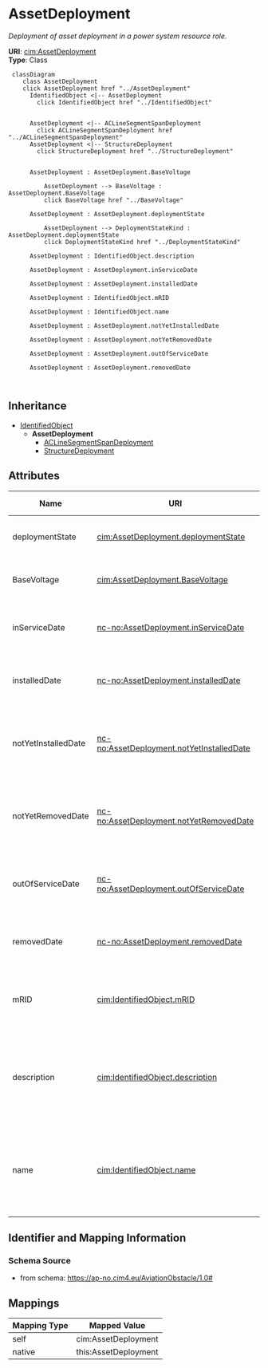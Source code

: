 # AssetDeployment


_Deployment of asset deployment in a power system resource role._





**URI**: [cim:AssetDeployment](http://iec.ch/TC57/CIM100#AssetDeployment)<br />
**Type**: Class




```mermaid
 classDiagram
    class AssetDeployment
    click AssetDeployment href "../AssetDeployment"
      IdentifiedObject <|-- AssetDeployment
        click IdentifiedObject href "../IdentifiedObject"
      

      AssetDeployment <|-- ACLineSegmentSpanDeployment
        click ACLineSegmentSpanDeployment href "../ACLineSegmentSpanDeployment"
      AssetDeployment <|-- StructureDeployment
        click StructureDeployment href "../StructureDeployment"
      
      
      AssetDeployment : AssetDeployment.BaseVoltage
        
          AssetDeployment --> BaseVoltage : AssetDeployment.BaseVoltage
          click BaseVoltage href "../BaseVoltage"
        
      AssetDeployment : AssetDeployment.deploymentState
        
          AssetDeployment --> DeploymentStateKind : AssetDeployment.deploymentState
          click DeploymentStateKind href "../DeploymentStateKind"
        
      AssetDeployment : IdentifiedObject.description
        
      AssetDeployment : AssetDeployment.inServiceDate
        
      AssetDeployment : AssetDeployment.installedDate
        
      AssetDeployment : IdentifiedObject.mRID
        
      AssetDeployment : IdentifiedObject.name
        
      AssetDeployment : AssetDeployment.notYetInstalledDate
        
      AssetDeployment : AssetDeployment.notYetRemovedDate
        
      AssetDeployment : AssetDeployment.outOfServiceDate
        
      AssetDeployment : AssetDeployment.removedDate
        
      
```





## Inheritance
* [IdentifiedObject](IdentifiedObject.md)
    * **AssetDeployment**
        * [ACLineSegmentSpanDeployment](ACLineSegmentSpanDeployment.md)
        * [StructureDeployment](StructureDeployment.md)



## Attributes


| Name | URI | Cardinality and Range | Description | Inheritance |
| ---  | --- | --- | --- | --- |
| deploymentState | [cim:AssetDeployment.deploymentState](http://iec.ch/TC57/CIM100#AssetDeployment.deploymentState) | 0..1 <br />  [DeploymentStateKind](DeploymentStateKind.md)  | Current deployment state of asset | direct |
| BaseVoltage | [cim:AssetDeployment.BaseVoltage](http://iec.ch/TC57/CIM100#AssetDeployment.BaseVoltage) | 0..1 <br />  [BaseVoltage](BaseVoltage.md)  | The associated Base Voltage | direct |
| inServiceDate | [nc-no:AssetDeployment.inServiceDate](https://ap-no.cim4.eu/AviationObstacle/1.0#AssetDeployment.inServiceDate) | 0..1 <br />  datetime  | Date and time asset was most recently put in service | direct |
| installedDate | [nc-no:AssetDeployment.installedDate](https://ap-no.cim4.eu/AviationObstacle/1.0#AssetDeployment.installedDate) | 0..1 <br />  datetime  | Date and time asset was most recently installed | direct |
| notYetInstalledDate | [nc-no:AssetDeployment.notYetInstalledDate](https://ap-no.cim4.eu/AviationObstacle/1.0#AssetDeployment.notYetInstalledDate) | 0..1 <br />  datetime  | Date and time of asset deployment transition to not yet installed | direct |
| notYetRemovedDate | [nc-no:AssetDeployment.notYetRemovedDate](https://ap-no.cim4.eu/AviationObstacle/1.0#AssetDeployment.notYetRemovedDate) | 0..1 <br />  datetime  | Date and time of asset deployment transition to not yet removed | direct |
| outOfServiceDate | [nc-no:AssetDeployment.outOfServiceDate](https://ap-no.cim4.eu/AviationObstacle/1.0#AssetDeployment.outOfServiceDate) | 0..1 <br />  datetime  | Date and time asset was most recently taken out of service | direct |
| removedDate | [nc-no:AssetDeployment.removedDate](https://ap-no.cim4.eu/AviationObstacle/1.0#AssetDeployment.removedDate) | 0..1 <br />  datetime  | Date and time asset was most recently removed | direct |
| mRID | [cim:IdentifiedObject.mRID](http://iec.ch/TC57/CIM100#IdentifiedObject.mRID) | 0..1 <br />  string  | Master resource identifier issued by a model authority | [IdentifiedObject](IdentifiedObject.md) |
| description | [cim:IdentifiedObject.description](http://iec.ch/TC57/CIM100#IdentifiedObject.description) | 0..1 <br />  string  | The description is a free human readable text describing or naming the object | [IdentifiedObject](IdentifiedObject.md) |
| name | [cim:IdentifiedObject.name](http://iec.ch/TC57/CIM100#IdentifiedObject.name) | 0..1 <br />  string  | The name is any free human readable and possibly non unique text naming the o... | [IdentifiedObject](IdentifiedObject.md) |









## Identifier and Mapping Information







### Schema Source


* from schema: https://ap-no.cim4.eu/AviationObstacle/1.0#





## Mappings

| Mapping Type | Mapped Value |
| ---  | ---  |
| self | cim:AssetDeployment |
| native | this:AssetDeployment |




